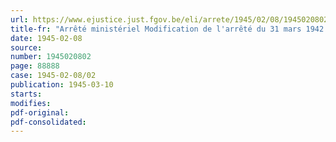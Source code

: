 ```yaml
---
url: https://www.ejustice.just.fgov.be/eli/arrete/1945/02/08/1945020802/justel
title-fr: "Arrêté ministériel Modification de l'arrêté du 31 mars 1942 fixant les prix du lait et des produits laitiers"
date: 1945-02-08
source:
number: 1945020802
page: 88888
case: 1945-02-08/02
publication: 1945-03-10
starts:
modifies:
pdf-original:
pdf-consolidated:
---
```


